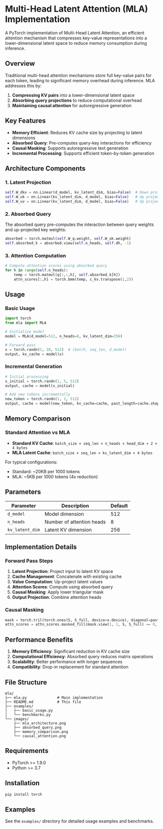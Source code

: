 # Multi-Head Latent Attention (MLA) Implementation

A PyTorch implementation of Multi-Head Latent Attention, an efficient attention mechanism that compresses key-value representations into a lower-dimensional latent space to reduce memory consumption during inference.

## Overview

Traditional multi-head attention mechanisms store full key-value pairs for each token, leading to significant memory overhead during inference. MLA addresses this by:

1. **Compressing KV pairs** into a lower-dimensional latent space
2. **Absorbing query projections** to reduce computational overhead
3. **Maintaining causal attention** for autoregressive generation


## Key Features

- **Memory Efficient**: Reduces KV cache size by projecting to latent dimensions
- **Absorbed Query**: Pre-computes query-key interactions for efficiency
- **Causal Masking**: Supports autoregressive text generation
- **Incremental Processing**: Supports efficient token-by-token generation

## Architecture Components

### 1. Latent Projection
```python
self.W_dkv = nn.Linear(d_model, kv_latent_dim, bias=False)  # Down projection
self.W_uk = nn.Linear(kv_latent_dim, d_model, bias=False)   # Up projection for keys
self.W_uv = nn.Linear(kv_latent_dim, d_model, bias=False)   # Up projection for values
```

### 2. Absorbed Query
The absorbed query pre-computes the interaction between query weights and up-projected key weights:
```python
absorbed = torch.matmul(self.W_q.weight, self.W_uk.weight)
self.absorbed_k = absorbed.view(self.n_heads, self.dh, -1)
```


### 3. Attention Computation
```python
# Compute attention scores using absorbed query
for h in range(self.n_heads):
    temp = torch.matmul(q[:,:,h], self.absorbed_k[h])
    attn_scores[:,h] = torch.bmm(temp, c_kv.transpose(1,2))
```

## Usage

### Basic Usage
```python
import torch
from mla import MLA

# Initialize model
model = MLA(d_model=512, n_heads=8, kv_latent_dim=256)

# Forward pass
x = torch.randn(1, 10, 512)  # (batch, seq_len, d_model)
output, kv_cache = model(x)
```

### Incremental Generation
```python
# Initial processing
x_initial = torch.randn(1, 5, 512)
output, cache = model(x_initial)

# Add new tokens incrementally
new_token = torch.randn(1, 1, 512)
output, cache = model(new_token, kv_cache=cache, past_length=cache.shape[1])
```

## Memory Comparison


### Standard Attention vs MLA
- **Standard KV Cache**: `batch_size × seq_len × n_heads × head_dim × 2 × 4 bytes`
- **MLA Latent Cache**: `batch_size × seq_len × kv_latent_dim × 4 bytes`

For typical configurations:
- Standard: ~20KB per 1000 tokens
- MLA: ~5KB per 1000 tokens (4x reduction)

## Parameters

| Parameter | Description | Default |
|-----------|-------------|---------|
| `d_model` | Model dimension | 512 |
| `n_heads` | Number of attention heads | 8 |
| `kv_latent_dim` | Latent KV dimension | 256 |

## Implementation Details

### Forward Pass Steps
1. **Latent Projection**: Project input to latent KV space
2. **Cache Management**: Concatenate with existing cache
3. **Value Computation**: Up-project latent values
4. **Attention Scores**: Compute using absorbed query
5. **Causal Masking**: Apply lower triangular mask
6. **Output Projection**: Combine attention heads

### Causal Masking
```python
mask = torch.tril(torch.ones(S, S_full, device=x.device), diagonal=past_length)
attn_scores = attn_scores.masked_fill(mask.view(1, 1, S, S_full) == 0, float('-inf'))
```

## Performance Benefits

1. **Memory Efficiency**: Significant reduction in KV cache size
2. **Computational Efficiency**: Absorbed query reduces matrix operations
3. **Scalability**: Better performance with longer sequences
4. **Compatibility**: Drop-in replacement for standard attention

## File Structure
```
mla/
├── mla.py              # Main implementation
├── README.md           # This file
├── examples/
│   ├── basic_usage.py
│   └── benchmarks.py
└── images/
    ├── mla_architecture.png
    ├── absorbed_query.png
    ├── memory_comparison.png
    └── causal_attention.png
```

## Requirements
- PyTorch >= 1.9.0
- Python >= 3.7

## Installation
```bash
pip install torch
```

## Examples

See the `examples/` directory for detailed usage examples and benchmarks.
